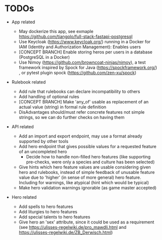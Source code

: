 [//]: # (TODO work on those TODOs)

# TODOs

* App related
    * May dockerize this app, see exmaple https://github.com/tiangolo/full-stack-fastapi-postgresql
    * Use Keycloak (https://www.keycloak.org/) running in a Docker for IAM (Identity and Authorization Management): Enables users
    * [CONCEPT BRANCH] Enable storing heros per users in a database (PostgreSQL in a Docker)
    * Use Nimoy (https://github.com/browncoat-ninjas/nimoy), a test framework inspired by Spock for
      Java (https://spockframework.org/)
      , or pytest plugin spock (https://github.com/zen-xu/spock)


* Rulebook related
    * Add rule that rulebooks can declare incompatibility to others
    * Add handling of optional rules
    * [CONCEPT BRANCH] Make 'any_of' usable as replacement of an actual value (string) in formal rule definition
    * DisAdvantages should/must refer concrete features not simple strings, so we can do further checks on having them


* API related
    * Add an import and export endpoint, may use a format already supported by other tools
    * Add hero endpoint that gives possible values for a requested feature of an uncompleted hero
        * Decide how to handle non-filled hero features (like supporting pre-checks, were only a species and culture has been
          selected)
    * Give hints which hero feature values are usable considering given hero and rulebooks, instead of simple feedback of unusable
      feature value due to 'higher' (in sense of more general) hero feature. Including for warnings, like atypical (hint which
      would be typical)
    * Make hero validation warnings ignorable (as game master accepted)


* Hero related
    * Add spells to hero features
    * Add liturgies to hero features
    * Add special talents to hero features
    * Give hero an 'sex' attribute, since it could be used as a requirement (see https://ulisses-regelwiki.de/pro_mawdli.html
      and https://ulisses-regelwiki.de/ZB_Derwisch.html)